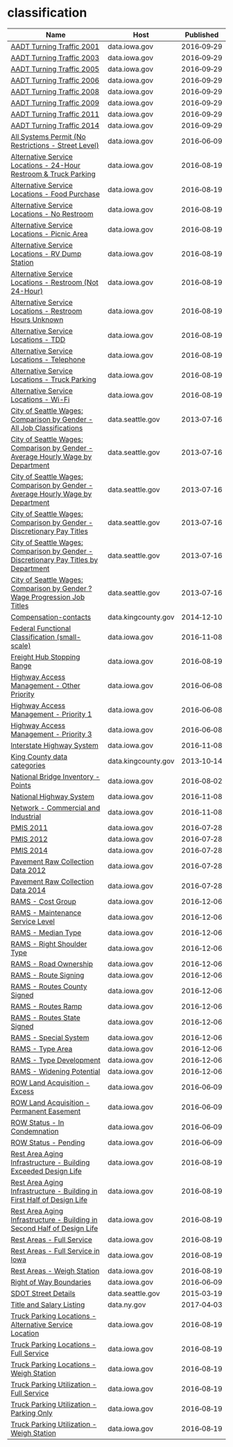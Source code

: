 # classification

Name | Host | Published
---- | ---- | ---------
[AADT Turning Traffic 2001](../datasets/8z8t-apms.md) | data.iowa.gov | 2016&#x2011;09&#x2011;29
[AADT Turning Traffic 2003](../datasets/swa5-edvy.md) | data.iowa.gov | 2016&#x2011;09&#x2011;29
[AADT Turning Traffic 2005](../datasets/v7pn-44q8.md) | data.iowa.gov | 2016&#x2011;09&#x2011;29
[AADT Turning Traffic 2006](../datasets/hpc6-nhr3.md) | data.iowa.gov | 2016&#x2011;09&#x2011;29
[AADT Turning Traffic 2008](../datasets/bpe7-rq9j.md) | data.iowa.gov | 2016&#x2011;09&#x2011;29
[AADT Turning Traffic 2009](../datasets/43c3-stp6.md) | data.iowa.gov | 2016&#x2011;09&#x2011;29
[AADT Turning Traffic 2011](../datasets/as5s-avn6.md) | data.iowa.gov | 2016&#x2011;09&#x2011;29
[AADT Turning Traffic 2014](../datasets/x3ar-rhnf.md) | data.iowa.gov | 2016&#x2011;09&#x2011;29
[All Systems Permit (No Restrictions - Street Level)](../datasets/rb2c-eid3.md) | data.iowa.gov | 2016&#x2011;06&#x2011;09
[Alternative Service Locations - 24-Hour Restroom & Truck Parking](../datasets/hp75-ap4n.md) | data.iowa.gov | 2016&#x2011;08&#x2011;19
[Alternative Service Locations - Food Purchase](../datasets/qwe5-jnrf.md) | data.iowa.gov | 2016&#x2011;08&#x2011;19
[Alternative Service Locations - No Restroom](../datasets/xhab-8eat.md) | data.iowa.gov | 2016&#x2011;08&#x2011;19
[Alternative Service Locations - Picnic Area](../datasets/7dgi-gzrf.md) | data.iowa.gov | 2016&#x2011;08&#x2011;19
[Alternative Service Locations - RV Dump Station](../datasets/3h6i-t6hv.md) | data.iowa.gov | 2016&#x2011;08&#x2011;19
[Alternative Service Locations - Restroom (Not 24-Hour)](../datasets/4vn5-z3rr.md) | data.iowa.gov | 2016&#x2011;08&#x2011;19
[Alternative Service Locations - Restroom Hours Unknown](../datasets/iwh6-s46p.md) | data.iowa.gov | 2016&#x2011;08&#x2011;19
[Alternative Service Locations - TDD](../datasets/4qit-jg5a.md) | data.iowa.gov | 2016&#x2011;08&#x2011;19
[Alternative Service Locations - Telephone](../datasets/hdui-gwut.md) | data.iowa.gov | 2016&#x2011;08&#x2011;19
[Alternative Service Locations - Truck Parking](../datasets/m3sd-jffm.md) | data.iowa.gov | 2016&#x2011;08&#x2011;19
[Alternative Service Locations - Wi-Fi](../datasets/jqq8-eenr.md) | data.iowa.gov | 2016&#x2011;08&#x2011;19
[City of Seattle Wages: Comparison by Gender - All Job Classifications](../datasets/cf52-s8er.md) | data.seattle.gov | 2013&#x2011;07&#x2011;16
[City of Seattle Wages: Comparison by Gender - Average Hourly Wage by Department](../datasets/5jqs-k4qf.md) | data.seattle.gov | 2013&#x2011;07&#x2011;16
[City of Seattle Wages: Comparison by Gender - Average Hourly Wage by Department](../datasets/5jqs-k4qf.md) | data.seattle.gov | 2013&#x2011;07&#x2011;16
[City of Seattle Wages: Comparison by Gender - Discretionary Pay Titles](../datasets/tptv-57gf.md) | data.seattle.gov | 2013&#x2011;07&#x2011;16
[City of Seattle Wages: Comparison by Gender - Discretionary Pay Titles by Department](../datasets/k3hs-aykd.md) | data.seattle.gov | 2013&#x2011;07&#x2011;16
[City of Seattle Wages: Comparison by Gender ?Wage Progression Job Titles](../datasets/k9m8-nhz3.md) | data.seattle.gov | 2013&#x2011;07&#x2011;16
[Compensation-contacts](../datasets/t92r-wdyh.md) | data.kingcounty.gov | 2014&#x2011;12&#x2011;10
[Federal Functional Classification (small-scale)](../datasets/3zkm-p5zz.md) | data.iowa.gov | 2016&#x2011;11&#x2011;08
[Freight Hub Stopping Range](../datasets/qa57-wpne.md) | data.iowa.gov | 2016&#x2011;08&#x2011;19
[Highway Access Management - Other Priority](../datasets/crsy-5rxw.md) | data.iowa.gov | 2016&#x2011;06&#x2011;08
[Highway Access Management - Priority 1](../datasets/kz37-54aq.md) | data.iowa.gov | 2016&#x2011;06&#x2011;08
[Highway Access Management - Priority 3](../datasets/ezed-uaka.md) | data.iowa.gov | 2016&#x2011;06&#x2011;08
[Interstate Highway System](../datasets/dern-i7hr.md) | data.iowa.gov | 2016&#x2011;11&#x2011;08
[King County data categories](../datasets/6hdp-2uus.md) | data.kingcounty.gov | 2013&#x2011;10&#x2011;14
[National Bridge Inventory - Points](../datasets/idc9-ny42.md) | data.iowa.gov | 2016&#x2011;08&#x2011;02
[National Highway System](../datasets/8fy6-cztc.md) | data.iowa.gov | 2016&#x2011;11&#x2011;08
[Network - Commercial and Industrial](../datasets/u4pw-exke.md) | data.iowa.gov | 2016&#x2011;11&#x2011;08
[PMIS 2011](../datasets/uxte-8pwb.md) | data.iowa.gov | 2016&#x2011;07&#x2011;28
[PMIS 2012](../datasets/3kdi-g2dx.md) | data.iowa.gov | 2016&#x2011;07&#x2011;28
[PMIS 2014](../datasets/66kf-n2cf.md) | data.iowa.gov | 2016&#x2011;07&#x2011;28
[Pavement Raw Collection Data 2012](../datasets/ew7j-7utg.md) | data.iowa.gov | 2016&#x2011;07&#x2011;28
[Pavement Raw Collection Data 2014](../datasets/tyh9-jfm6.md) | data.iowa.gov | 2016&#x2011;07&#x2011;28
[RAMS - Cost Group](../datasets/py72-ecd2.md) | data.iowa.gov | 2016&#x2011;12&#x2011;06
[RAMS - Maintenance Service Level](../datasets/rbmw-rtie.md) | data.iowa.gov | 2016&#x2011;12&#x2011;06
[RAMS - Median Type](../datasets/5yhi-c5xp.md) | data.iowa.gov | 2016&#x2011;12&#x2011;06
[RAMS - Right Shoulder Type](../datasets/937i-4pz9.md) | data.iowa.gov | 2016&#x2011;12&#x2011;06
[RAMS - Road Ownership](../datasets/4fpq-c8sw.md) | data.iowa.gov | 2016&#x2011;12&#x2011;06
[RAMS - Route Signing](../datasets/nh99-8qjz.md) | data.iowa.gov | 2016&#x2011;12&#x2011;06
[RAMS - Routes County Signed](../datasets/4wsj-b7h8.md) | data.iowa.gov | 2016&#x2011;12&#x2011;06
[RAMS - Routes Ramp](../datasets/3wuy-niad.md) | data.iowa.gov | 2016&#x2011;12&#x2011;06
[RAMS - Routes State Signed](../datasets/tghh-ypay.md) | data.iowa.gov | 2016&#x2011;12&#x2011;06
[RAMS - Special System](../datasets/6e55-5s48.md) | data.iowa.gov | 2016&#x2011;12&#x2011;06
[RAMS - Type Area](../datasets/t9jw-b86v.md) | data.iowa.gov | 2016&#x2011;12&#x2011;06
[RAMS - Type Development](../datasets/gtae-77t4.md) | data.iowa.gov | 2016&#x2011;12&#x2011;06
[RAMS - Widening Potential](../datasets/tsau-bwnw.md) | data.iowa.gov | 2016&#x2011;12&#x2011;06
[ROW Land Acquisition - Excess](../datasets/i9ip-shje.md) | data.iowa.gov | 2016&#x2011;06&#x2011;09
[ROW Land Acquisition - Permanent Easement](../datasets/ajsz-rwr8.md) | data.iowa.gov | 2016&#x2011;06&#x2011;09
[ROW Status - In Condemnation](../datasets/ruws-a9cb.md) | data.iowa.gov | 2016&#x2011;06&#x2011;09
[ROW Status - Pending](../datasets/qmbe-jcrb.md) | data.iowa.gov | 2016&#x2011;06&#x2011;09
[Rest Area Aging Infrastructure - Building Exceeded Design Life](../datasets/kyxf-mwrn.md) | data.iowa.gov | 2016&#x2011;08&#x2011;19
[Rest Area Aging Infrastructure - Building in First Half of Design Life](../datasets/5cfc-sc7g.md) | data.iowa.gov | 2016&#x2011;08&#x2011;19
[Rest Area Aging Infrastructure - Building in Second Half of Design Life](../datasets/rj5h-mcx6.md) | data.iowa.gov | 2016&#x2011;08&#x2011;19
[Rest Areas - Full Service](../datasets/d87u-izyj.md) | data.iowa.gov | 2016&#x2011;08&#x2011;19
[Rest Areas - Full Service in Iowa](../datasets/tfhp-9jtn.md) | data.iowa.gov | 2016&#x2011;08&#x2011;19
[Rest Areas - Weigh Station](../datasets/ufxb-tvw4.md) | data.iowa.gov | 2016&#x2011;08&#x2011;19
[Right of Way Boundaries](../datasets/gxay-aq2r.md) | data.iowa.gov | 2016&#x2011;06&#x2011;09
[SDOT Street Details](../datasets/njkx-jbip.md) | data.seattle.gov | 2015&#x2011;03&#x2011;19
[Title and Salary Listing](../datasets/t3vp-5tka.md) | data.ny.gov | 2017&#x2011;04&#x2011;03
[Truck Parking Locations - Alternative Service Location](../datasets/p594-nfrt.md) | data.iowa.gov | 2016&#x2011;08&#x2011;19
[Truck Parking Locations - Full Service](../datasets/waz4-9ac7.md) | data.iowa.gov | 2016&#x2011;08&#x2011;19
[Truck Parking Locations - Weigh Station](../datasets/2sb8-ckmi.md) | data.iowa.gov | 2016&#x2011;08&#x2011;19
[Truck Parking Utilization - Full Service](../datasets/p796-qvyc.md) | data.iowa.gov | 2016&#x2011;08&#x2011;19
[Truck Parking Utilization - Parking Only](../datasets/4dfe-ikq6.md) | data.iowa.gov | 2016&#x2011;08&#x2011;19
[Truck Parking Utilization - Weigh Station](../datasets/pcia-gz2m.md) | data.iowa.gov | 2016&#x2011;08&#x2011;19

